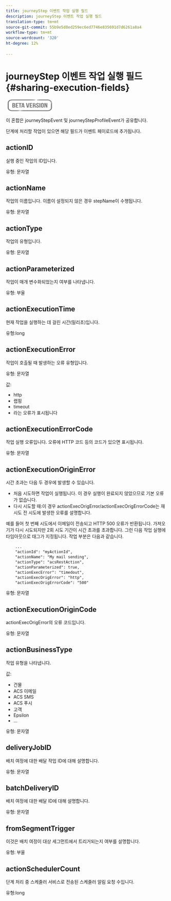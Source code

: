 ```yaml
---
title: journeyStep 이벤트 작업 실행 필드
description: journeyStep 이벤트 작업 실행 필드
translation-type: tm+mt
source-git-commit: 55b9e5d8ed259ec6ed7746e835691d7d6261a8a4
workflow-type: tm+mt
source-wordcount: '320'
ht-degree: 12%

---
```


# journeyStep 이벤트 작업 실행 필드 {#sharing-execution-fields}

![](../assets/do-not-localize/badge.png)

이 혼합은 journeyStepEvent 및 journeyStepProfileEvent가 공유합니다.

단계에 처리할 작업이 있으면 해당 필드가 이벤트 페이로드에 추가됩니다.

## actionID

실행 중인 작업의 ID입니다.

유형: 문자열

## actionName

작업의 이름입니다. 이름이 설정되지 않은 경우 stepName이 수행됩니다.

유형: 문자열

## actionType

작업의 유형입니다.

유형: 문자열

## actionParameterized

작업이 매개 변수화되었는지 여부를 나타냅니다.

유형: 부울

## actionExecutionTime

현재 작업을 실행하는 데 걸린 시간(밀리초)입니다.

유형:long

## actionExecutionError

작업이 호출될 때 발생하는 오류 유형입니다.

유형: 문자열

값:
* http
* 랩핑
* timeout
* 라는 오류가 표시됩니다

## actionExecutionErrorCode

작업 실행 오류입니다. 오류에 HTTP 코드 등의 코드가 있으면 표시됩니다.

유형: 문자열

## actionExecutionOriginError

시간 초과는 다음 두 경우에 발생할 수 있습니다.

* 처음 시도하면 작업이 실행됩니다. 이 경우 실행이 완료되지 않았으므로 기본 오류가 없습니다.
* 다시 시도할 때:이 경우 actionExecOrigError/actionExecOrigErrorCode는 재시도 전 시도에 발생한 오류를 설명합니다.

예를 들어 첫 번째 시도에서 이메일이 전송되고 HTTP 500 오류가 반환됩니다. 가져오기가 다시 시도되지만 2회 시도 기간이 시간 초과를 초과합니다. 그런 다음 작업 실행에 타임아웃으로 태그가 지정됩니다. 작업 부분은 다음과 같습니다.

```
    ...
    "actionId": "myActionId",
    "actionName": "My mail sending",
    "actionType": "acsRestAction",
    "actionParameterized": true,
    "actionExecError": "timedout",
    "actionExecOrigError": "http",
    "actionExecOrigErrorCode": "500"
```

유형: 문자열

## actionExecutionOriginCode

actionExecOrigError의 오류 코드입니다.

유형: 문자열

## actionBusinessType

작업 유형을 나타냅니다.

값:

* 건물
* ACS 이메일
* ACS SMS
* ACS 푸시
* 고객
* Epsilon
* ...

유형: 문자열

## deliveryJobID

배치 여정에 대한 배달 작업 ID에 대해 설명합니다.

유형: 문자열

## batchDeliveryID

배치 여정에 대한 배달 ID에 대해 설명합니다.

유형: 문자열

## fromSegmentTrigger

이것은 배치 여정이 대상 세그먼트에서 트리거되는지 여부를 설명합니다.

유형: 부울

## actionSchedulerCount

단계 처리 중 스케줄러 서비스로 전송된 스케줄러 알림 요청 수입니다.

유형:long
